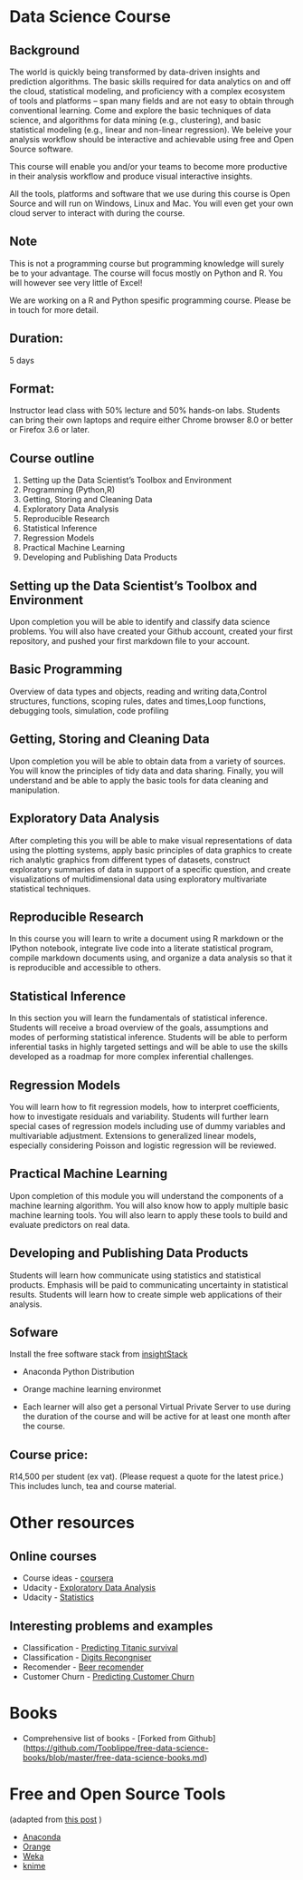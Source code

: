 # Data Science Course


## Background
The world is quickly being transformed by data-driven insights and prediction algorithms. The basic skills required for data analytics on and off the cloud,  statistical modeling, and proficiency with a complex ecosystem of tools and platforms – span many fields and are not easy to obtain through conventional learning. Come and explore the basic techniques of data science, and algorithms for data mining (e.g., clustering), and basic statistical modeling (e.g., linear and non-linear regression). We beleive your analysis workflow should be interactive and achievable using free and Open Source software. 

This course will enable you and/or your teams to become more productive in their analysis workflow and produce visual interactive insights.

All the tools, platforms and software that we use during this course is Open Source and will run on Windows, Linux and Mac. You will even get your own cloud server to interact with during the course. 

## Note
This is not a programming course but programming knowledge will surely be to your advantage. The course will focus mostly on Python and R. You will however see very little of Excel!

We are working on a R and Python spesific programming course. Please be in touch for more detail.


## Duration:  
5 days

## Format:
Instructor lead class with 50% lecture and 50% hands-on labs. Students can bring their own laptops and require either Chrome browser 8.0 or better or Firefox 3.6 or later.


## Course outline

1. Setting up the Data Scientist’s Toolbox and Environment
2. Programming (Python,R)
5. Getting, Storing and Cleaning Data
4. Exploratory Data Analysis
5. Reproducible Research
6. Statistical Inference
7. Regression Models
8. Practical Machine Learning
9. Developing and Publishing Data Products

## Setting up the Data Scientist’s Toolbox and Environment
Upon completion you will be able to identify and classify data science problems. You will also have created your Github account, created your first repository, and pushed your first markdown file to your account.

## Basic Programming
Overview of data types and objects, reading and writing data,Control structures, functions, scoping rules, dates and times,Loop functions, debugging tools, simulation, code profiling

## Getting, Storing and Cleaning Data
Upon completion you will be able to obtain data from a variety of sources. You will know the principles of tidy data and data sharing. Finally, you will understand and be able to apply the basic tools for data cleaning and manipulation.


## Exploratory Data Analysis
After completing this  you will be able to make visual representations of data using the plotting systems, apply basic principles of data graphics to create rich analytic graphics from different types of datasets, construct exploratory summaries of data in support of a specific question, and create visualizations of multidimensional data using exploratory multivariate statistical techniques.

## Reproducible Research
In this course you will learn to write a document using R markdown or the IPython notebook, integrate live code into a literate statistical program, compile markdown documents using, and organize a data analysis so that it is reproducible and accessible to others.

## Statistical Inference
In this section you will learn the fundamentals of statistical inference. Students will receive a broad overview of the goals, assumptions and modes of performing statistical inference. Students will be able to perform inferential tasks in highly targeted settings and will be able to use  the skills developed as a roadmap for more complex inferential challenges.

## Regression Models
You will learn how to fit regression models, how to interpret coefficients, how to investigate residuals and variability.  Students will further learn special cases of regression models including use of dummy variables and multivariable adjustment. Extensions to generalized linear models, especially considering Poisson and logistic regression will be reviewed.

## Practical Machine Learning
Upon completion of this module you will understand the components of a machine learning algorithm. You will also know how to apply multiple basic machine learning tools. You will also learn to apply these tools to build and evaluate predictors on real data.

## Developing and Publishing Data Products
Students will learn how communicate using statistics and statistical products. Emphasis will be paid to communicating uncertainty in statistical results. Students will learn how to create simple web applications of their analysis.


## Sofware
Install the free software stack from [insightStack](www.insightstack.co.za/downloads)

* Anaconda Python Distribution
 
* Orange machine learning environmet

* Each learner will also get a personal Virtual Private Server to use during the duration of the course and will be active for at least one month after the course.

## Course price:
R14,500 per student (ex vat). (Please request a quote for the latest price.) This includes lunch, tea and course material.


# Other resources
## Online courses

* Course ideas -  [coursera](http://www.coursera.org)
* Udacity - [Exploratory Data Analysis](https://www.udacity.com/course/ud651)
* Udacity - [Statistics](https://www.udacity.com/course/st095)

## Interesting problems and examples 
* Classification - [Predicting Titanic survival](https://www.kaggle.com/c/titanic-gettingStarted)
* Classification - [Digits Recongniser](https://www.kaggle.com/c/digit-recognizer)
* Recomender -     [Beer recomender ](http://nbviewer.ipython.org/gist/anonymous/20a18d52c539b87de2af)
* Customer Churn - [Predicting Customer Churn](http://blog.yhathq.com/posts/predicting-customer-churn-with-sklearn.html)


# Books
* Comprehensive list of books - [Forked from Github] (https://github.com/Tooblippe/free-data-science-books/blob/master/free-data-science-books.md)


# Free and Open Source Tools 
(adapted from [this post](http://www.junauza.com/2010/11/free-data-mining-software.html) )
* [Anaconda]()
* [Orange](http://orange.biolab.si/)
* [Weka](http://www.cs.waikato.ac.nz/ml/weka/index.html)
* [knime](http://www.knime.org/)
